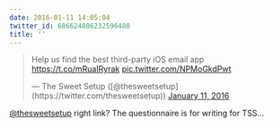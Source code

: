 ```yaml
---
date: 2016-01-11 14:05:04
twitter_id: 686624886232596480
title: ''
---
```


<blockquote class="twitter-tweet"><p lang="en" dir="ltr">Help us find the best third-party iOS email app <a href="https://t.co/mRuaIRyrak">https://t.co/mRuaIRyrak</a> <a href="https://t.co/NPMoGkdPwt">pic.twitter.com/NPMoGkdPwt</a></p>&mdash; The Sweet Setup ([@thesweetsetup](https://twitter.com/thesweetsetup)) <a href="https://twitter.com/thesweetsetup/status/686623729829429248?ref_src=twsrc%5Etfw">January 11, 2016</a></blockquote>
<script async src="https://platform.twitter.com/widgets.js" charset="utf-8"></script>

[@thesweetsetup](https://twitter.com/thesweetsetup) right link? The questionnaire is for writing for TSS…

